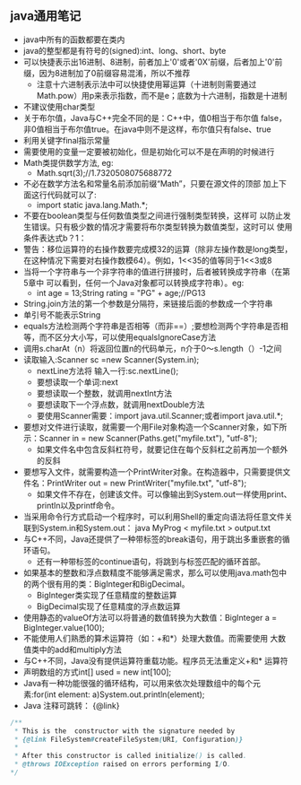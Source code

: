 ## java通用笔记
- java中所有的函数都要在类内
- java的整型都是有符号的(signed):int、long、short、byte
- 可以快捷表示出16进制、8进制，前者加上'0'或者'0X'前缀，后者加上'0'前缀，因为8进制加了0前缀容易混淆，所以不推荐
  - 注意十六进制表示法中可以快捷使用幂运算（十进制则需要通过Math.pow）用p来表示指数，而不是e；底数为十六进制，指数是十进制
- 不建议使用char类型
- 关于布尔值，Java与C++完全不同的是：C++中，值0相当于布尔值 false，非0值相当于布尔值true。在java中则不是这样，布尔值只有false、true
- 利用关键字final指示常量
- 需要使用的变量一定要被初始化，但是初始化可以不是在声明的时候进行
- Math类提供数学方法, eg:
  - Math.sqrt(3);//1.7320508075688772
- 不必在数学方法名和常量名前添加前缀“Math”，只要在源文件的顶部 加上下面这行代码就可以了:
  - import static java.lang.Math.*;
- 不要在boolean类型与任何数值类型之间进行强制类型转换，这样可 以防止发生错误。只有极少数的情况才需要将布尔类型转换为数值类型，这时可以 使用条件表达式b？1：
- 警告：移位运算符的右操作数要完成模32的运算（除非左操作数是long类型， 在这种情况下需要对右操作数模64）。例如，1<<35的值等同于1<<3或8
- 当将一个字符串与一个非字符串的值进行拼接时，后者被转换成字符串（在第5章中 可以看到，任何一个Java对象都可以转换成字符串）。eg:
  - int age = 13;String rating = "PG" + age;//PG13
- String.join方法的第一个参数是分隔符，来链接后面的参数成一个字符串
- 单引号不能表示String
- equals方法检测两个字符串是否相等（而非==）;要想检测两个字符串是否相等，而不区分大小写，可以使用equalsIgnoreCase方法
- 调用s.charAt（n）将返回位置n的代码单元，n介于0～s.length（）-1之间
- 读取输入:Scanner sc =new Scanner(System.in);
  - nextLine方法将 输入一行:sc.nextLine();
  - 要想读取一个单词:next
  - 要想读取一个整数，就调用nextInt方法
  - 要想读取下一个浮点数，就调用nextDouble方法
  - 要使用Scanner需要：import java.util.Scanner;或者import java.util.*;
- 要想对文件进行读取，就需要一个用File对象构造一个Scanner对象，如下所示：Scanner in = new Scanner(Paths.get("myfile.txt"), "utf-8");
  - 如果文件名中包含反斜杠符号，就要记住在每个反斜杠之前再加一个额外的反斜
- 要想写入文件，就需要构造一个PrintWriter对象。在构造器中，只需要提供文件名：PrintWriter out = new PrintWriter("myfile.txt", "utf-8");
  - 如果文件不存在，创建该文件。可以像输出到System.out一样使用print、 println以及printf命令。
- 当采用命令行方式启动一个程序时，可以利用Shell的重定向语法将任意文件关联到System.in和System.out： java MyProg < myfile.txt > output.txt
- 与C++不同，Java还提供了一种带标签的break语句，用于跳出多重嵌套的循环语句。
  - 还有一种带标签的continue语句，将跳到与标签匹配的循环首部。
- 如果基本的整数和浮点数精度不能够满足需求，那么可以使用java.math包中的两个很有用的类：BigInteger和BigDecimal。
  - BigInteger类实现了任意精度的整数运算
  - BigDecimal实现了任意精度的浮点数运算
- 使用静态的valueOf方法可以将普通的数值转换为大数值：BigInteger a = BigInteger.value(100);
- 不能使用人们熟悉的算术运算符（如：+和*）处理大数值。而需要使用 大数值类中的add和multiply方法
- 与C++不同，Java没有提供运算符重载功能。程序员无法重定义+和* 运算符
- 声明数组的方式int[] used = new int[100];
- Java有一种功能很强的循环结构，可以用来依次处理数组中的每个元素:for(int element: a)System.out.println(element);
- Java 注释可跳转： {@link}
```java
/**
 * This is the  constructor with the signature needed by
 * {@link FileSystem#createFileSystem(URI, Configuration)}
 * 
 * After this constructor is called initialize() is called.
 * @throws IOException raised on errors performing I/O.
*/

```
